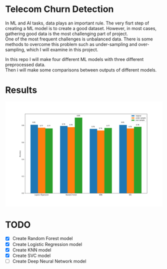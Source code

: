 # Telecom Churn Detection

In ML and AI tasks, data plays an important rule. The very fisrt step of creating a ML model is to create a good dataset. However, in most cases, gathering good data is the most challenging part of project.  
One of the most frequent challenges is unbalanced data. There is some methods to overcome this problem such as under-sampling and over-sampling, which I will examine in this project.

In this repo I will make four different ML models with three different preprocessed data.  
Then i will make some comparisons between outputs of different models.

# Results

![result](output.png)

# TODO

- [x] Create Random Forest model
- [x] Create Logistic Regression model
- [x] Create KNN model
- [x] Create SVC model
- [ ] Create Deep Neural Network model